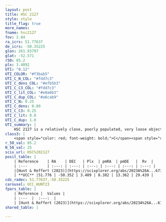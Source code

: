 ```yaml
---
layout: post
title: HSC 2127
style: style
title_flag: true
more_names: 
fname: hsc2127
fov: 2.84
ra_icrs: 51.77637
de_icrs: -50.35225
glon: 261.93797
glat: -52.571
r50: 85.2
plx: 3.4092
UTI: "0.12"
UTI_COLOR: "#f3bab5"
UTI_C_N_COL: "#fdd7c3"
UTI_C_dens_COL: "#efb5b3"
UTI_C_C3_COL: "#fdd7c3"
UTI_C_lit_COL: "#e0a6b3"
UTI_C_dup_COL: "#a6cab9"
UTI_C_N: 0.25
UTI_C_dens: 0.09
UTI_C_C3: 0.25
UTI_C_lit: 0.0
UTI_C_dup: 1.0
UTI_summary: |
    HSC 2127 is a relatively close, poorly populated, very loose object of low C3 quality. It was recently reported in the literature.
class3: |
    <span style="color: red; font-weight: bold;">C</span><span style="color: red; font-weight: bold;">C</span>
r_50_val: 85.2
N_50_val: 25
scix_url: HSC%202127
posit_table: |
    | Reference    | RA    | DEC   | Plx  | pmRA  | pmDE   |  Rv  |
    | :---         | :---: | :---: | :---: | :---: | :---: | :---: |
    |[Hunt & Reffert (2023)](https://scixplorer.org/abs/2023A%26A...673A.114H) | 48.617 | -50.915 | 3.387 | 8.299 | 13.46 | 12.583 |
    | **UCC** |51.776 | -50.352 | 3.409 | 8.382 | 13.362 | 29.439 | 
cds_radec: 51.77637,-50.35225
carousel: UCC_HUNT23
fpars_table: |
    | Reference |  Values |
    | :---  |  :---:  |
    | [Hunt & Reffert (2023)](https://scixplorer.org/abs/2023A%26A...673A.114H) | `AV50=0.479, diffAV50=0.438, MOD50=7.352, logAge50=9.709` |
shared_table: |
    
---
```

